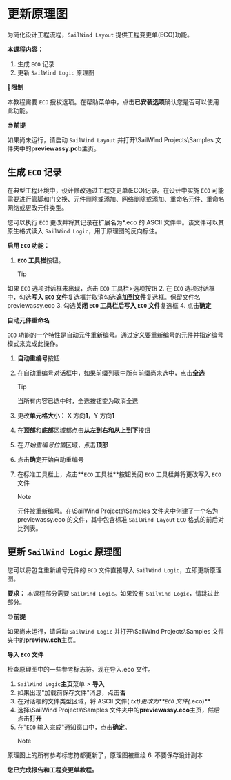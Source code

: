 # 更新原理图

为简化设计工程流程，`SailWind Layout` 提供工程变更单(ECO)功能。

**本课程内容：**

1. 生成 `ECO` 记录
2. 更新 `SailWind Logic` 原理图

🙊**限制**

本教程需要 `ECO` 授权选项。在帮助菜单中，点击**已安装选项**确认您是否可以使用此功能。

😎**前提**

如果尚未运行，请启动 `SailWind Layout` 并打开\SailWind Projects\Samples 文件夹中的**previewassy.pcb**主页。

## 生成 `ECO` 记录

在典型工程环境中，设计修改通过工程变更单(ECO)记录。在设计中实施 `ECO` 可能需要进行管脚和门交换、元件删除或添加、网络删除或添加、重命名元件、重命名网络或更改元件类型。

您可以执行 `ECO` 更改并将其记录在扩展名为*.eco 的 ASCII 文件中。该文件可以其原生格式读入 `SailWind Logic`，用于原理图的反向标注。

**启用 `ECO` 功能：**

1. **`ECO` 工具栏**按钮。
    > [!TIP]
 如果 `ECO` 选项对话框未出现，点击 `ECO` 工具栏>选项按钮
2. 在 `ECO` 选项对话框中，勾选**写入 `ECO` 文件**复选框并取消勾选**追加到文件**复选框。保留文件名 previewassy.eco
3. 勾选**关闭 `ECO` 工具栏后写入 `ECO` 文件**复选框
4. 点击**确定**

**自动元件重命名**

`ECO` 功能的一个特性是自动元件重新编号。通过定义要重新编号的元件并指定编号模式来完成此操作。

1. **自动重编号**按钮
2. 在自动重编号对话框中，如果前缀列表中所有前缀尚未选中，点击**全选**

   > [!TIP]
   >  当所有内容已选中时，全选按钮变为取消全选

3. 更改**单元格大小：** X 方向**1**，Y 方向**1**
4. 在**顶部**和**底部**区域都点击**从左到右和从上到下**按钮
5. 在*开始重编号位置*区域，点击**顶部**
6. 点击**确定**开始自动重编号
7. 在标准工具栏上，点击**`ECO` 工具栏**按钮关闭 `ECO` 工具栏并将更改写入 `ECO` 文件

    > [!NOTE]
     元件被重新编号。在\SailWind Projects\Samples 文件夹中创建了一个名为 previewassy.eco 的文件，其中包含标准 `SailWind Layout` `ECO` 格式的前后对比列表。

## 更新 `SailWind Logic` 原理图

您可以将包含重新编号元件的 `ECO` 文件直接导入 `SailWind Logic`，立即更新原理图。

**要求：** 本课程部分需要 `SailWind Logic`。如果没有 `SailWind Logic`，请跳过此部分。

😎**前提**

如果尚未运行，请启动 `SailWind Logic` 并打开\SailWind Projects\Samples 文件夹中的**preview.sch**主页。

**导入 `ECO` 文件**

检查原理图中的一些参考标志符。现在导入.eco 文件。

1. `SailWind Logic`**主页**菜单 > **导入**
2. 如果出现"加载前保存文件"消息，点击**否**
3. 在对话框的文件类型区域，将 ASCII 文件(*.txt)更改为**`ECO` 文件(*.eco)**
4. 选择\SailWind Projects\Samples 文件夹中的**previewassy.eco**主页，然后点击**打开**
5. 在"`ECO` 输入完成"通知窗口中，点击**确定**。
    > [!NOTE]
 原理图上的所有参考标志符都更新了，原理图被重绘
6. 不要保存设计副本

**您已完成报告和工程变更单教程。**